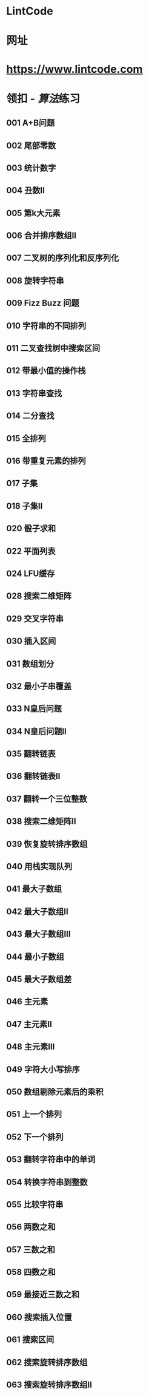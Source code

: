 # LintCode
# 网址
# https://www.lintcode.com

# 领扣 - ***算法***练习

001 A+B问题
-

002 尾部零数
-

003 统计数字
-

004 丑数II
-

005 第k大元素
-

006 合并排序数组II
-

007 二叉树的序列化和反序列化
-

008 旋转字符串
-

009 Fizz Buzz 问题
-

010 字符串的不同排列
-

011 二叉查找树中搜索区间
-

012 带最小值的操作栈
-

013 字符串查找
-

014 二分查找
-

015 全排列
-

016 带重复元素的排列
-

017 子集
-

018 子集II
-

020 骰子求和
-

022 平面列表
-

024 LFU缓存
-

028 搜索二维矩阵
-

029 交叉字符串
-

030 插入区间
-

031 数组划分
-

032 最小子串覆盖
-

033 N皇后问题
-

034 N皇后问题II
-

035 翻转链表
-

036 翻转链表II
-

037 翻转一个三位整数
-

038 搜索二维矩阵II
-

039 恢复旋转排序数组
-

040 用栈实现队列
-

041 最大子数组
-

042 最大子数组II
-

043 最大子数组III
-

044 最小子数组
-

045 最大子数组差
-

046 主元素
-

047 主元素II
-

048 主元素III
-

049 字符大小写排序
-

050 数组剔除元素后的乘积
-

051 上一个排列
-

052 下一个排列
-

053 翻转字符串中的单词
-

054 转换字符串到整数
-

055 比较字符串
-

056 两数之和
-

057 三数之和
-

058 四数之和
-

059 最接近三数之和
-

060 搜索插入位置
-

061 搜索区间
-

062 搜索旋转排序数组
-

063 搜索旋转排序数组II
-